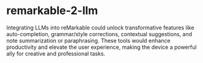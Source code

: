 # remarkable-2-llm
Integrating LLMs into reMarkable could unlock transformative features like auto-completion, grammar/style corrections, contextual suggestions, and note summarization or paraphrasing. These tools would enhance productivity and elevate the user experience, making the device a powerful ally for creative and professional tasks.

